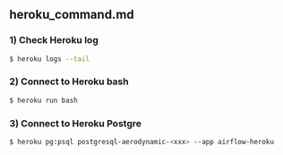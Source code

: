 ## heroku_command.md

### 1) Check Heroku log 
```bash
$ heroku logs --tail
```
### 2) Connect to Heroku bash 
```bash
$ heroku run bash
```

### 3) Connect to Heroku Postgre 
```bash
$ heroku pg:psql postgresql-aerodynamic-<xxx> --app airflow-heroku
```
